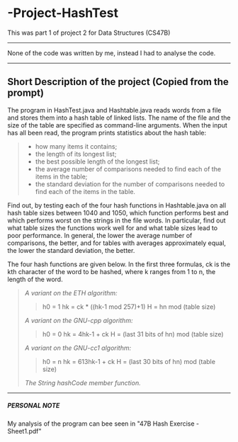 # -Project-HashTest
This was part 1 of project 2 for Data Structures (CS47B)

************************************************
None of the code was written by me, instead I had to analyse the code.
************************************************

Short Description of the project (Copied from the prompt)
-------------------------------------------------------------
The program in HashTest.java and Hashtable.java reads words from a file and stores them into a hash table of linked lists. The name of the file and the size of the table are specified as command-line arguments. When the input has all been read, the program prints statistics about the hash table:

>- how many items it contains;
>- the length of its longest list;
>- the best possible length of the longest list;
>- the average number of comparisons needed to find each of the items in the table;
>- the standard deviation for the number of comparisons needed to find each of the items in the table.

Find out, by testing each of the four hash functions in Hashtable.java on all hash table sizes between 1040 and 1050, which function performs best and which performs worst on the strings in the file words. In particular, find out what table  sizes the functions work well for and what table sizes lead to poor performance. In general, the lower the average number of comparisons, the better, and for tables with averages approximately equal, the lower the standard deviation, the better.

The four hash functions are given below. In the first three formulas, ck is the kth character of the word to be hashed, where k ranges from 1 to n, the length of the word.

>*A variant on the ETH algorithm:*
>>h0 = 1
>>hk = ck * ((hk-1 mod 257)+1)
>>H = hn mod (table size)
>
>*A variant on the GNU-cpp algorithm:*
>>h0 = 0
>>hk = 4hk-1 + ck
>>H = (last 31 bits of hn) mod (table size)
>
>*A variant on the GNU-cc1 algorithm:*
>>h0 = n
>>hk = 613hk-1 + ck
>>H = (last 30 bits of hn) mod (table size)
>
>*The String hashCode member function.*
************************************************

##### PERSONAL NOTE #####
  
My analysis of the program can bee seen in "47B Hash Exercise - Sheet1.pdf"





